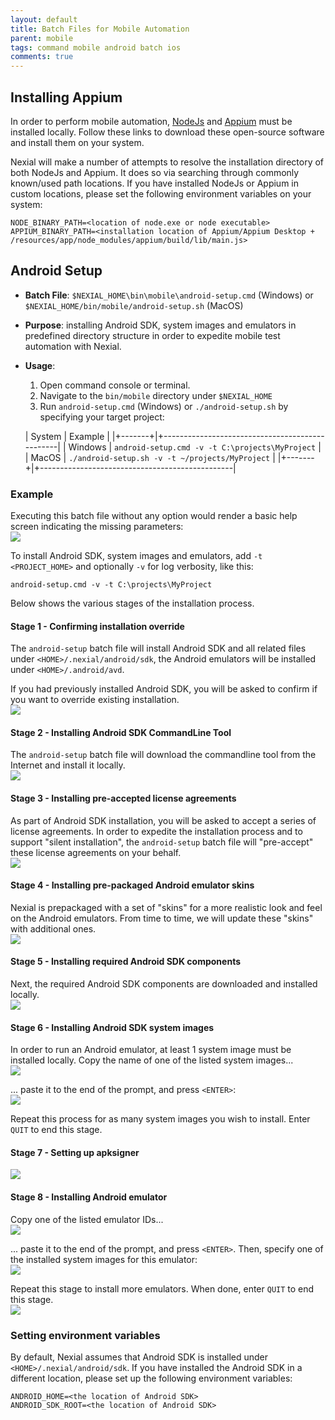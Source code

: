 ```yaml
---
layout: default
title: Batch Files for Mobile Automation
parent: mobile
tags: command mobile android batch ios
comments: true
---
```


## Installing Appium
In order to perform mobile automation, <a href="https://nodejs.org/en/download/" class="external-link" target="_nexial_link">NodeJs</a> 
and <a href="https://github.com/appium/appium-desktop/releases/latest" class="external-link" target="_nexial_link">Appium</a> 
must be installed locally. Follow these links to download these open-source software and install them on your system.

Nexial will make a number of attempts to resolve the installation directory of both NodeJs and Appium. It does so via
searching through commonly known/used path locations. If you have installed NodeJs or Appium in custom locations, please 
set the following environment variables on your system:

```
NODE_BINARY_PATH=<location of node.exe or node executable>
APPIUM_BINARY_PATH=<installation location of Appium/Appium Desktop + /resources/app/node_modules/appium/build/lib/main.js>
```


## Android Setup
- **Batch File**: `$NEXIAL_HOME\bin\mobile\android-setup.cmd` (Windows) or `$NEXIAL_HOME/bin/mobile/android-setup.sh` (MacOS)
- **Purpose**: installing Android SDK, system images and emulators in predefined directory structure in order to expedite
  mobile test automation with Nexial.
- **Usage**:<br/>
  1. Open command console or terminal.
  2. Navigate to the `bin/mobile` directory under `$NEXIAL_HOME`
	3. Run `android-setup.cmd` (Windows) or `./android-setup.sh` by specifying your target project:
	
     | System  | Example                                         |
	   |+-------+|+------------------------------------------------|
		 | Windows | `android-setup.cmd -v -t C:\projects\MyProject` |
     | MacOS   | `./android-setup.sh -v -t ~/projects/MyProject` |
     |+-------+|+------------------------------------------------|


### Example
Executing this batch file without any option would render a basic help screen indicating the missing parameters:<br/>
![](image/android-setup-01.png)

To install Android SDK, system images and emulators, add `-t <PROJECT_HOME>` and optionally `-v` for log verbosity,
like this:<br/>
```
android-setup.cmd -v -t C:\projects\MyProject
```

Below shows the various stages of the installation process.

#### Stage 1 - Confirming installation override
The `android-setup` batch file will install Android SDK and all related files under `<HOME>/.nexial/android/sdk`, the 
Android emulators will be installed under `<HOME>/.android/avd`.

If you had previously installed Android SDK, you will be asked to confirm if you want to override existing installation.
<br/>
![](image/android-setup-02.png)

#### Stage 2 - Installing Android SDK CommandLine Tool
The `android-setup` batch file will download the commandline tool from the Internet and install it locally.<br/>
![](image/android-setup-03.png)

#### Stage 3 - Installing pre-accepted license agreements
As part of Android SDK installation, you will be asked to accept a series of license agreements. In order to expedite
the installation process and to support "silent installation", the `android-setup` batch file will "pre-accept" these
license agreements on your behalf.<br/>
![](image/android-setup-04.png)

#### Stage 4 - Installing pre-packaged Android emulator skins
Nexial is prepackaged with a set of "skins" for a more realistic look and feel on the Android emulators. From time to
time, we will update these "skins" with additional ones.<br/>
![](image/android-setup-05.png)

#### Stage 5 - Installing required Android SDK components
Next, the required Android SDK components are downloaded and installed locally.<br/>
![](image/android-setup-06.png)

#### Stage 6 - Installing Android SDK system images
In order to run an Android emulator, at least 1 system image must be installed locally. Copy the name of one of the
listed system images...<br/>
![](image/android-setup-07.png)

... paste it to the end of the prompt, and press `<ENTER>`:<br/>
![](image/android-setup-08.png)

Repeat this process for as many system images you wish to install. Enter `QUIT` to end this stage.

#### Stage 7 - Setting up apksigner
![](image/android-setup-09.png)

#### Stage 8 - Installing Android emulator
Copy one of the listed emulator IDs... <br/>
![](image/android-setup-10.png)

... paste it to the end of the prompt, and press `<ENTER>`. Then, specify one of the installed system images for this 
emulator:<br/>
![](image/android-setup-11.png)

Repeat this stage to install more emulators. When done, enter `QUIT` to end this stage.<br/>
![](image/android-setup-12.png)


### Setting environment variables
By default, Nexial assumes that Android SDK is installed under `<HOME>/.nexial/android/sdk`. If you have installed the 
Android SDK in a different location, please set up the following environment variables:

```
ANDROID_HOME=<the location of Android SDK>
ANDROID_SDK_ROOT=<the location of Android SDK>
```

